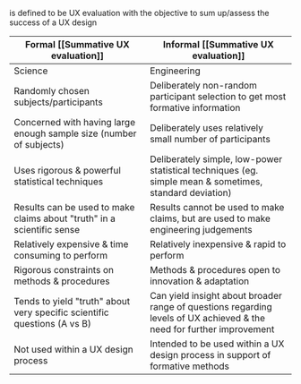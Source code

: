 is defined to be UX evaluation with the objective to sum up/assess the success of a UX design

| Formal [[Summative UX evaluation]]                                       | Informal [[Summative UX evaluation]]                                                                                  |
| ------------------------------------------------------------------------ | --------------------------------------------------------------------------------------------------------------------- |
| Science                                                                  | Engineering                                                                                                           |
| Randomly chosen subjects/participants                                    | Deliberately non-random participant selection to get most formative information                                       |
| Concerned with having large enough sample size (number of subjects)      | Deliberately uses relatively small number of participants                                                             |
| Uses rigorous & powerful statistical techniques                          | Deliberately simple, low-power statistical techniques (eg. simple mean & sometimes, standard deviation)               |
| Results can be used to make claims about "truth" in a scientific sense   | Results cannot be used to make claims, but are used to make engineering judgements                                    |
| Relatively expensive & time consuming to perform                         | Relatively inexpensive & rapid to perform                                                                             |
| Rigorous constraints on methods & procedures                             | Methods & procedures open to innovation & adaptation                                                                  |
| Tends to yield "truth" about very specific scientific questions (A vs B) | Can yield insight about broader range of questions regarding levels of UX achieved & the need for further improvement |
| Not used within a UX design process                                      | Intended to be used within a UX design process in support of formative methods                                        |
